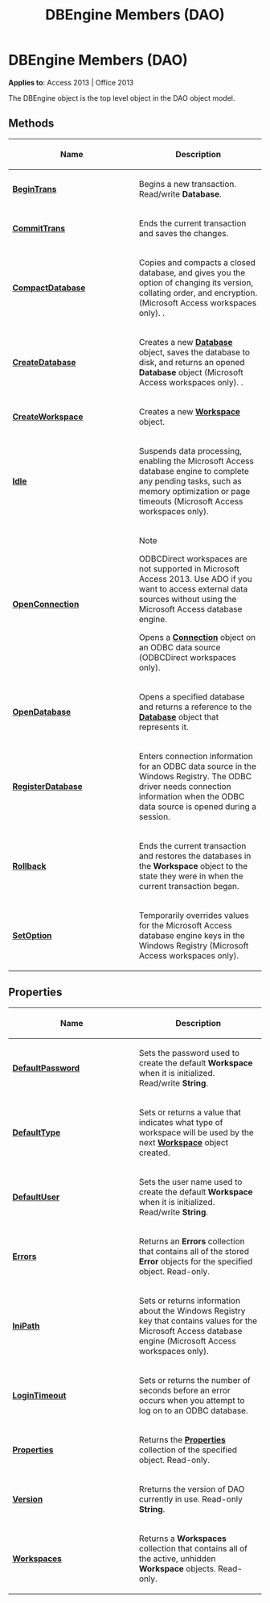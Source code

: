 ﻿---
title: DBEngine Members (DAO)
TOCTitle: DBEngine Members
ms:assetid: 740b6a85-585f-0e1d-710b-84ba24825325
ms:mtpsurl: https://msdn.microsoft.com/library/Ff195868(v=office.15)
ms:contentKeyID: 48545652
ms.date: 09/18/2015
mtps_version: v=office.15
---

# DBEngine Members (DAO)


**Applies to**: Access 2013 | Office 2013

The DBEngine object is the top level object in the DAO object model.

## Methods

<table>
<colgroup>
<col style="width: 50%" />
<col style="width: 50%" />
</colgroup>
<thead>
<tr class="header">
<th><p>Name</p></th>
<th><p>Description</p></th>
</tr>
</thead>
<tbody>
<tr class="odd">
<td><p><strong><a href="dbengine-begintrans-method-dao.md">BeginTrans</a></strong></p></td>
<td><p>Begins a new transaction. Read/write <strong>Database</strong>.</p></td>
</tr>
<tr class="even">
<td><p><strong><a href="dbengine-committrans-method-dao.md">CommitTrans</a></strong></p></td>
<td><p>Ends the current transaction and saves the changes.</p></td>
</tr>
<tr class="odd">
<td><p><strong><a href="dbengine-compactdatabase-method-dao.md">CompactDatabase</a></strong></p></td>
<td><p>Copies and compacts a closed database, and gives you the option of changing its version, collating order, and encryption. (Microsoft Access workspaces only). .</p></td>
</tr>
<tr class="even">
<td><p><strong><a href="dbengine-createdatabase-method-dao.md">CreateDatabase</a></strong></p></td>
<td><p>Creates a new <strong><a href="database-object-dao.md">Database</a></strong> object, saves the database to disk, and returns an opened <strong>Database</strong> object (Microsoft Access workspaces only). .</p></td>
</tr>
<tr class="odd">
<td><p><strong><a href="dbengine-createworkspace-method-dao.md">CreateWorkspace</a></strong></p></td>
<td><p>Creates a new <strong><a href="workspace-object-dao.md">Workspace</a></strong> object.</p></td>
</tr>
<tr class="even">
<td><p><strong><a href="dbengine-idle-method-dao.md">Idle</a></strong></p></td>
<td><p>Suspends data processing, enabling the Microsoft Access database engine to complete any pending tasks, such as memory optimization or page timeouts (Microsoft Access workspaces only).</p></td>
</tr>
<tr class="odd">
<td><p><strong><a href="dbengine-openconnection-method-dao.md">OpenConnection</a></strong></p></td>
<td><p></p>

> [!NOTE]
> ODBCDirect workspaces are not supported in Microsoft Access 2013. Use ADO if you want to access external data sources without using the Microsoft Access database engine.


<p>Opens a <strong><a href="connection-object-dao.md">Connection</a></strong> object on an ODBC data source (ODBCDirect workspaces only).</p></td>
</tr>
<tr class="even">
<td><p><strong><a href="dbengine-opendatabase-method-dao.md">OpenDatabase</a></strong></p></td>
<td><p>Opens a specified database and returns a reference to the <strong><a href="database-object-dao.md">Database</a></strong> object that represents it.</p></td>
</tr>
<tr class="odd">
<td><p><strong><a href="dbengine-registerdatabase-method-dao.md">RegisterDatabase</a></strong></p></td>
<td><p>Enters connection information for an ODBC data source in the Windows Registry. The ODBC driver needs connection information when the ODBC data source is opened during a session.</p></td>
</tr>
<tr class="even">
<td><p><strong><a href="dbengine-rollback-method-dao.md">Rollback</a></strong></p></td>
<td><p>Ends the current transaction and restores the databases in the <strong>Workspace</strong> object to the state they were in when the current transaction began.</p></td>
</tr>
<tr class="odd">
<td><p><strong><a href="dbengine-setoption-method-dao.md">SetOption</a></strong></p></td>
<td><p>Temporarily overrides values for the Microsoft Access database engine keys in the Windows Registry (Microsoft Access workspaces only).</p></td>
</tr>
</tbody>
</table>


## Properties

<table>
<colgroup>
<col style="width: 50%" />
<col style="width: 50%" />
</colgroup>
<thead>
<tr class="header">
<th><p>Name</p></th>
<th><p>Description</p></th>
</tr>
</thead>
<tbody>
<tr class="odd">
<td><p><strong><a href="dbengine-defaultpassword-property-dao.md">DefaultPassword</a></strong></p></td>
<td><p>Sets the password used to create the default <strong>Workspace</strong> when it is initialized. Read/write <strong>String</strong>.</p></td>
</tr>
<tr class="even">
<td><p><strong><a href="dbengine-defaulttype-property-dao.md">DefaultType</a></strong></p></td>
<td><p>Sets or returns a value that indicates what type of workspace will be used by the next <strong><a href="workspace-object-dao.md">Workspace</a></strong> object created.</p></td>
</tr>
<tr class="odd">
<td><p><strong><a href="dbengine-defaultuser-property-dao.md">DefaultUser</a></strong></p></td>
<td><p>Sets the user name used to create the default <strong>Workspace</strong> when it is initialized. Read/write <strong>String</strong>.</p></td>
</tr>
<tr class="even">
<td><p><strong><a href="dbengine-errors-property-dao.md">Errors</a></strong></p></td>
<td><p>Returns an <strong>Errors</strong> collection that contains all of the stored <strong>Error</strong> objects for the specified object. Read-only.</p></td>
</tr>
<tr class="odd">
<td><p><strong><a href="dbengine-inipath-property-dao.md">IniPath</a></strong></p></td>
<td><p>Sets or returns information about the Windows Registry key that contains values for the Microsoft Access database engine (Microsoft Access workspaces only).</p></td>
</tr>
<tr class="even">
<td><p><strong><a href="dbengine-logintimeout-property-dao.md">LoginTimeout</a></strong></p></td>
<td><p>Sets or returns the number of seconds before an error occurs when you attempt to log on to an ODBC database.</p></td>
</tr>
<tr class="odd">
<td><p><strong><a href="dbengine-properties-property-dao.md">Properties</a></strong></p></td>
<td><p>Returns the <strong><a href="properties-collection-dao.md">Properties</a></strong> collection of the specified object. Read-only.</p></td>
</tr>
<tr class="even">
<td><p><strong><a href="dbengine-version-property-dao.md">Version</a></strong></p></td>
<td><p>Rreturns the version of DAO currently in use. Read-only <strong>String</strong>.</p></td>
</tr>
<tr class="odd">
<td><p><strong><a href="dbengine-workspaces-property-dao.md">Workspaces</a></strong></p></td>
<td><p>Returns a <strong>Workspaces</strong> collection that contains all of the active, unhidden <strong>Workspace</strong> objects. Read-only.</p></td>
</tr>
</tbody>
</table>

